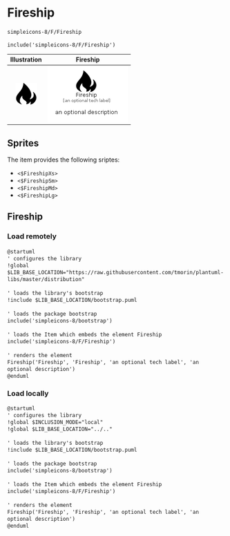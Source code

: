 # Fireship


```text
simpleicons-8/F/Fireship
```

```text
include('simpleicons-8/F/Fireship')
```



| Illustration | Fireship |
| :---: | :---: |
| ![illustration for Illustration](../../simpleicons-8/F/Fireship.png) | ![illustration for Fireship](../../simpleicons-8/F/Fireship.Local.png) |



## Sprites
The item provides the following sriptes:

- `<$FireshipXs>`
- `<$FireshipSm>`
- `<$FireshipMd>`
- `<$FireshipLg>`





## Fireship

### Load remotely
```plantuml
@startuml
' configures the library
!global $LIB_BASE_LOCATION="https://raw.githubusercontent.com/tmorin/plantuml-libs/master/distribution"

' loads the library's bootstrap
!include $LIB_BASE_LOCATION/bootstrap.puml

' loads the package bootstrap
include('simpleicons-8/bootstrap')

' loads the Item which embeds the element Fireship
include('simpleicons-8/F/Fireship')

' renders the element
Fireship('Fireship', 'Fireship', 'an optional tech label', 'an optional description')
@enduml
```

### Load locally
```plantuml
@startuml
' configures the library
!global $INCLUSION_MODE="local"
!global $LIB_BASE_LOCATION="../.."

' loads the library's bootstrap
!include $LIB_BASE_LOCATION/bootstrap.puml

' loads the package bootstrap
include('simpleicons-8/bootstrap')

' loads the Item which embeds the element Fireship
include('simpleicons-8/F/Fireship')

' renders the element
Fireship('Fireship', 'Fireship', 'an optional tech label', 'an optional description')
@enduml
```

